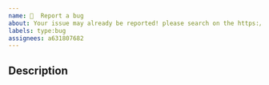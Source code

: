```yaml
---
name: 🐛  Report a bug
about: Your issue may already be reported! please search on the https://github.com/a631807682/zerofield/issues before creating one 🥳
labels: type:bug
assignees: a631807682
---
```


## Description

<!--
Try to search for your issue - it may have already been answered or even fixed in the master branch. However, if you find that an old, closed issue still persists in the latest version, you should open a new issue using the form below instead of commenting on the old issue.

Your use case
-->
